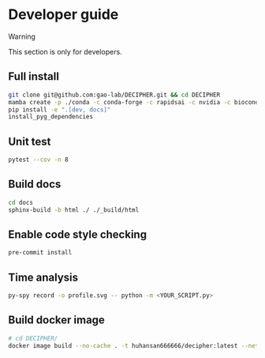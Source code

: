 
# Developer guide
> [!WARNING]
> This section is only for developers.

## Full install
```sh
git clone git@github.com:gao-lab/DECIPHER.git && cd DECIPHER
mamba create -p ./conda -c conda-forge -c rapidsai -c nvidia -c bioconda python=3.11 rapids=24.04 cuda-version=11.8 cudnn cutensor cusparselt pandoc snakemake==7.32.4 -y && conda activate ./conda
pip install -e ".[dev, docs]"
install_pyg_dependencies
```

## Unit test
```sh
pytest --cov -n 8
```

## Build docs
```sh
cd docs
sphinx-build -b html ./ ./_build/html
```

## Enable code style checking
```sh
pre-commit install
```

## Time analysis
```sh
py-spy record -o profile.svg -- python -m <YOUR_SCRIPT.py>
```

## Build docker image
```sh
# cd DECIPHER/
docker image build --no-cache . -t huhansan666666/decipher:latest --network=host
```
